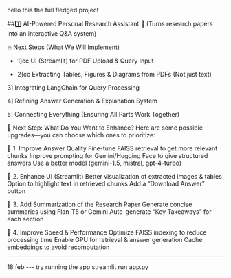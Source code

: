 hello this the full fledged project 

##1️⃣ AI-Powered Personal Research Assistant 🧠 (Turns research papers into an interactive Q&A system)

🔥 Next Steps (What We Will Implement)

- 1]cc UI (Streamlit) for PDF Upload & Query Input    

- 2]cc Extracting Tables, Figures & Diagrams from PDFs (Not just text)

3] Integrating LangChain for Query Processing

4] Refining Answer Generation & Explanation System

5] Connecting Everything (Ensuring All Parts Work Together)

📌 Next Step: What Do You Want to Enhance?
Here are some possible upgrades—you can choose which ones to prioritize:

🔹 1. Improve Answer Quality
Fine-tune FAISS retrieval to get more relevant chunks
Improve prompting for Gemini/Hugging Face to give structured answers
Use a better model (gemini-1.5, mistral, gpt-4-turbo)

🔹 2. Enhance UI (Streamlit)
Better visualization of extracted images & tables
Option to highlight text in retrieved chunks
Add a “Download Answer” button

🔹 3. Add Summarization of the Research Paper
Generate concise summaries using Flan-T5 or Gemini
Auto-generate “Key Takeaways” for each section

🔹 4. Improve Speed & Performance
Optimize FAISS indexing to reduce processing time
Enable GPU for retrieval & answer generation
Cache embeddings to avoid recomputation



-------------------------------------------------------------------

18 feb --- try running the app
streamlit run app.py 
